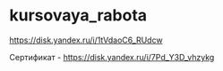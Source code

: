 # kursovaya_rabota
https://disk.yandex.ru/i/1tVdaoC6_RUdcw


Сертификат - https://disk.yandex.ru/i/7Pd_Y3D_vhzykg
